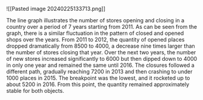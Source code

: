 ![[Pasted image 20240225133713.png]]

The line graph illustrates the number of stores opening and closing in a country over a period of 7 years starting from 2011. As can be seen from the graph, there is a similar fluctuation in the pattern of closed and opened shops over the years. From 2011 to 2012, the quantity of opened places dropped dramatically from 8500 to 4000, a decrease nine times larger than the number of stores closing that year. Over the next two years, the number of new stores increased significantly to 6000 but then dipped down to 4000 in only one year and remained the same until 2016. The closures followed a different path, gradually reaching 7200 in 2013 and then crashing to under 1000 places in 2015. The breakpoint was the lowest, and it rocketed up to about 5200 in 2016. From this point, the quantity remained approximately stable for both objects.